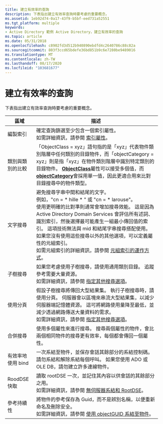 ```yaml
---
title: 建立有效率的查詢
description: 下表指出建立有效率查詢時要考慮的重要概念。
ms.assetid: 1eb92d74-0a17-43f9-b5bf-eed731a52551
ms.tgt_platform: multiple
keywords:
- Active Directory 範例 Active Directory，建立有效率的查詢
ms.topic: article
ms.date: 05/31/2018
ms.openlocfilehash: c8902fd3d512b940890ebdfd4c2640786c88c82a
ms.sourcegitcommit: 803f3ccd65bdefe36bd851b9c6e7280be9489016
ms.translationtype: MT
ms.contentlocale: zh-TW
ms.lasthandoff: 08/17/2020
ms.locfileid: "103681677"
---
```

# <a name="creating-efficient-queries"></a>建立有效率的查詢

下表指出建立有效率查詢時要考慮的重要概念。



| 區域                  | 描述                                                                                                                                                                                                                                                                                                                                                                                                                                                                                                                                                                                                                                                                                                                |
|-----------------------|----------------------------------------------------------------------------------------------------------------------------------------------------------------------------------------------------------------------------------------------------------------------------------------------------------------------------------------------------------------------------------------------------------------------------------------------------------------------------------------------------------------------------------------------------------------------------------------------------------------------------------------------------------------------------------------------------------------------------|
| 編製索引              | 確定查詢篩選至少包含一個索引屬性。<br/> 如需詳細資訊，請參閱 [索引屬性](indexed-attributes.md)。<br/>                                                                                                                                                                                                                                                                                                                                                                                                                                                                                                                                                        |
| 類別與類別的比較    | 「ObjectClass = xyz」語句指的是「xyz」代表物件類別階層中任何類別的目錄物件，而「objectCategory = xyz」則是指「xyz」在物件類別階層中識別特定類別的目錄物件。 [**ObjectClass**](/windows/desktop/ADSchema/a-objectclass)屬性可以接受多個值，而 [**objectCategory**](/windows/desktop/ADSchema/a-objectcategory)會採用單一值，因此更適合用來比對目錄搜尋中的物件類型。<br/>                                                                                                                                                                                          |
| 文字搜尋        | 避免搜尋字串中間和結尾的文字。<br/> 例如，"cn = \* hille \* " 或 "cn = \* larouse"。<br/> 使用更明確的比對準則通常會增加搜尋效能。 這是因為 Active Directory Domain Services 會評估所有述詞、識別索引，然後選擇最可能產生一組最小傳回值的索引。 這項技術無法與 mid 和結尾字串搜尋搭配使用。 如果您沒有使用這些搜尋以外的其他選項，可以定義屬性的元組索引。<br/> 如需元組索引的詳細資訊，請參閱 [元組索引的運作方式](how-tuple-indexing-works.md)。<br/> |
| 子樹搜尋     | 如果您考慮使用子樹搜尋，請使用通用類別目錄。 追蹤參考需要大量資源。<br/> 如需詳細資訊，請參閱 [指定其他搜尋選項](specifying-other-search-options.md)。<br/>                                                                                                                                                                                                                                                                                                                                                                                                                                                                                    |
| 使用分頁         | 假設子樹搜尋將傳回大型結果集。 執行子樹搜尋時，請使用分頁。 伺服器會以區塊來串流大型結果集，以減少伺服器端記憶體資源。 這可將網路使用量降至最低，並減少透過網路傳送大量資料的需求。<br/> 如需詳細資訊，請參閱 [指定其他搜尋選項](specifying-other-search-options.md)。<br/>                                                                                                                                                                                                                                                                                        |
| 合併搜尋      | 使用多個屬性來進行搜尋。 搜尋兩個屬性的物件，會比兩個相同物件的搜尋更有效率，每個都會傳回一個屬性。<br/>                                                                                                                                                                                                                                                                                                                                                                                                                                                                                                                                   |
| 有效率地使用 bind | 一次系結至物件，並保存會話其餘部分的系結控制碼。 請勿系結和解除系結每個呼叫。 如果您使用 ADO 或 OLE DB，請勿建立許多連線物件。<br/>                                                                                                                                                                                                                                                                                                                                                                                                                                                                                                                      |
| RoodDSE 快取       | 讀取 rootDSE 一次，並記住其內容以供會話的其餘部分之用。<br/> 如需詳細資訊，請參閱 [無伺服器系結和 RootDSE](serverless-binding-and-rootdse.md)。<br/>                                                                                                                                                                                                                                                                                                                                                                                                                                                                                                                    |
| 參考持續性 | 將物件的參考保存為 Guid，而不是辨別名稱，以便重新命名及刪除安全。<br/> 如需詳細資訊，請參閱 [使用 objectGUID 系結至物件](using-objectguid-to-bind-to-an-object.md)。<br/>                                                                                                                                                                                                                                                                                                                                                                                                                                                                                |



 

 

